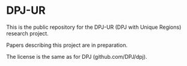 DPJ-UR
======

This is the public repository for the DPJ-UR (DPJ with Unique Regions) research project.  

Papers describing this project are in preparation.

The license is the same as for DPJ (github.com/DPJ/dpj).
